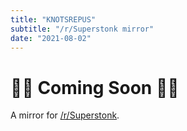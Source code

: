 ```yaml
---
title: "KNOTSREPUS"
subtitle: "/r/Superstonk mirror"
date: "2021-08-02"
---
```


# 💎🙌 Coming Soon 🚀🌙
A mirror for [/r/Superstonk](https://reddit.com/r/Superstonk).

